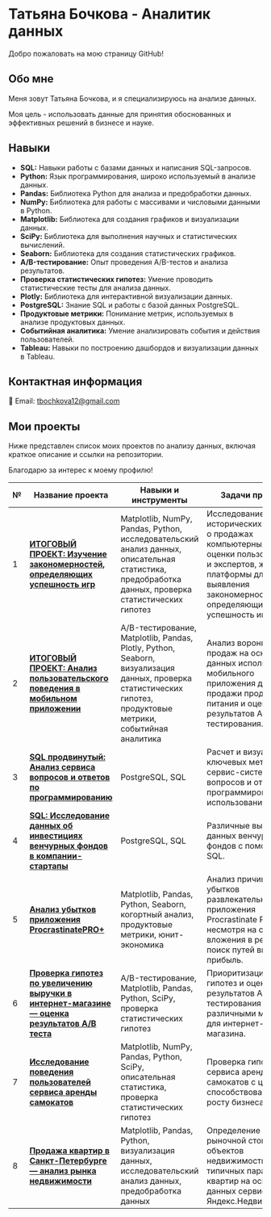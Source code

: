 # Татьяна Бочкова - Аналитик данных

Добро пожаловать на мою страницу GitHub!

## Обо мне
Меня зовут Татьяна Бочкова, и я специализируюсь на анализе данных. 

Моя цель - использовать данные для принятия обоснованных и эффективных решений в бизнесе и науке.

## Навыки
- **SQL:** Навыки работы с базами данных и написания SQL-запросов.
- **Python:** Язык программирования, широко используемый в анализе данных.
- **Pandas:** Библиотека Python для анализа и предобработки данных.
- **NumPy:** Библиотека для работы с массивами и числовыми данными в Python.
- **Matplotlib:** Библиотека для создания графиков и визуализации данных.
- **SciPy:** Библиотека для выполнения научных и статистических вычислений.
- **Seaborn:** Библиотека для создания статистических графиков.
- **A/B-тестирование:** Опыт проведения A/B-тестов и анализа результатов.
- **Проверка статистических гипотез:** Умение проводить статистические тесты для анализа данных.
- **Plotly:** Библиотека для интерактивной визуализации данных.
- **PostgreSQL:** Знание SQL и работы с базой данных PostgreSQL.
- **Продуктовые метрики:** Понимание метрик, используемых в анализе продуктовых данных.
- **Событийная аналитика:** Умение анализировать события и действия пользователей.
- **Tableau:** Навыки по построению дашбордов и визуализации данных в Tableau.


## Контактная информация
📧 Email: tbochkova12@gmail.com

## Мои проекты
Ниже представлен список моих проектов по анализу данных, включая краткое описание и ссылки на репозитории.

Благодарю за интерес к моему профилю!

| № | Название проекта | Навыки и инструменты | Задачи проекта |
|---|-------------------|----------------------|----------------|
| 1 | [**ИТОГОВЫЙ ПРОЕКТ: Изучение закономерностей, определяющих успешность игр**](https://github.com/tatianabochkova/Portfolio/tree/main/1%20ИТОГОВЫЙ%20ПРОЕКТ) | Matplotlib, NumPy, Pandas, Python, исследовательский анализ данных, описательная статистика, предобработка данных, проверка статистических гипотез | Исследование исторических данных о продажах компьютерных игр, оценки пользователей и экспертов, жанры и платформы для выявления закономерностей, определяющих успешность игры. |
| 2 | [**ИТОГОВЫЙ ПРОЕКТ: Анализ пользовательского поведения в мобильном приложении**](https://github.com/tatianabochkova/Portfolio/tree/main/2%20ИТОГОВЫЙ%20ПРОЕКТ) | A/B-тестирование, Matplotlib, Pandas, Plotly, Python, Seaborn, визуализация данных, проверка статистических гипотез, продуктовые метрики, событийная аналитика | Анализ воронки продаж на основе данных использования мобильного приложения для продажи продуктов питания и оценка результатов A/A/B-тестирования. |
| 3 | [**SQL продвинутый: Анализ сервиса вопросов и ответов по программированию**](https://github.com/tatianabochkova/Portfolio/tree/main/SQL%20продвинутый) | PostgreSQL, SQL | Расчет и визуализация ключевых метрик сервис-системы вопросов и ответов о программировании с использованием SQL. |
| 4 | [**SQL: Исследование данных об инвестициях венчурных фондов в компании-стартапы**](https://github.com/tatianabochkova/Portfolio/tree/main/SQL) | PostgreSQL, SQL | Различные выгрузки данных венчурных фондов с помощью SQL. |
| 5 | [**Анализ убытков приложения ProcrastinatePRO+**](https://github.com/tatianabochkova/Portfolio/tree/main/Анализ%20убытков%20приложения%20ProcrastinatePRO%2B) | Matplotlib, Pandas, Python, Seaborn, когортный анализ, продуктовые метрики, юнит-экономика | Анализ причин убытков развлекательного приложения Procrastinate Pro+, несмотря на огромные вложения в рекламу, и поиск путей выхода на прибыль. |
| 6 | [**Проверка гипотез по увеличению выручки в интернет-магазине — оценка результатов A/B теста**](https://github.com/tatianabochkova/Portfolio/tree/main/Гипотезы%20выручки%20(%20AB%20тесты)) | A/B-тестирование, Matplotlib, Pandas, Python, SciPy, проверка статистических гипотез | Приоритизация гипотез и оценка результатов A/B-тестирования различными методами для интернет-магазина. |
| 7 | [**Исследование поведения пользователей сервиса аренды самокатов**](https://github.com/tatianabochkova/Portfolio/tree/main/Исследование%20поведения%20пользователей%20сервиса%20аренды%20самокатов) | Matplotlib, NumPy, Pandas, Python, SciPy, описательная статистика, проверка статистических гипотез | Проверка гипотез для сервиса аренды самокатов с целью способствования росту бизнеса. |
| 8 | [**Продажа квартир в Санкт-Петербурге — анализ рынка недвижимости**](https://github.com/tatianabochkova/Portfolio/tree/main/Продажа%20квартир%20в%20Санкт-Петербурге%20—%20анализ%20рынка%20недвижимости) | Matplotlib, Pandas, Python, визуализация данных, исследовательский анализ данных, предобработка данных | Определение рыночной стоимости объектов недвижимости и типичных параметров квартир на основе данных сервиса Яндекс.Недвижимость. |


